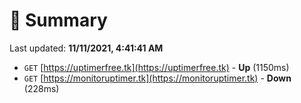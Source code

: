 # 📖 Summary
Last updated: **11/11/2021, 4:41:41 AM**

- `GET` [https://uptimerfree.tk](https://uptimerfree.tk) - **Up** (1150ms)
- `GET` [https://monitoruptimer.tk](https://monitoruptimer.tk) - **Down** (228ms)

